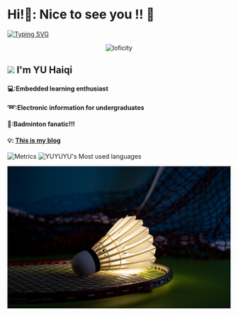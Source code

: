 # Hi!🥰: Nice to see you !! 👋
[![Typing SVG](https://readme-typing-svg.herokuapp.com?font=Liu+Jian+Mao+Cao&size=32&pause=1000&color=EB95869C&background=5D7DFF00&center=%E7%9C%9F&vCenter=%E7%9C%9F&repeat=%E7%9C%9F&width=435&lines=+%E7%90%83%E8%A6%81%E4%B8%80%E7%9B%B4%E6%89%93;+%E5%96%9C%E6%AC%A2%E7%9A%84%E4%BA%BA+%E8%A6%81%E4%B8%80%E7%9B%B4%E5%96%9C%E6%AC%A2%E5%93%A6)](https://git.io/typing-svg)

<p align="center">
<img alt="loficity" width="600px" src="https://github.com/HyunCafe/HyunCafe/raw/main/assests/loficity.gif"</img>
</p>

## <img src="https://media.giphy.com/media/12oufCB0MyZ1Go/giphy.gif" width="50"> I'm YU Haiqi
#### 💻:Embedded learning enthusiast 
#### ➿:Electronic information for undergraduates
#### 🏸:Badminton fanatic!!! 
#### 💡: [This is my blog](https://123-yuyuyu.github.io/)

<!--
**123-YUYUYU/123-YUYUYU** is a ✨ _special_ ✨ repository because its `README.md` (this file) appears on your GitHub profile.

Here are some ideas to get you started:

- 🔭 I’m currently working on ...
- 🌱 I’m currently learning ...
- 👯 I’m looking to collaborate on ...
- 🤔 I’m looking for help with ...
- 💬 Ask me about ...
- 📫 How to reach me: ...
- 😄 Pronouns: ...
- ⚡ Fun fact: ...
-->
![Metrics](https://metrics.lecoq.io/123-YUYUYU?template=classic&isocalendar=1&base=header%2C%20activity%2C%20community%2C%20repositories%2C%20metadata&base.indepth=false&base.hireable=false&base.skip=false&isocalendar=false&isocalendar.duration=half-year&config.timezone=Asia%2FShanghai)
![YUYUYU's Most used languages](https://github-readme-stats.vercel.app/api/top-langs/?username=123-YUYUYU&layout=compact&hide_border=true&langs_count=10)
<div align=center><img src="VCG211374981852.jpg"></div>
